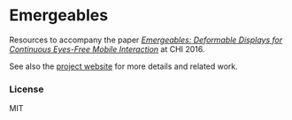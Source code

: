 # Emergeables
Resources to accompany the paper [*Emergeables: Deformable Displays for Continuous Eyes-Free Mobile Interaction*](https://cs.swan.ac.uk/~cssimonr/publications/Emergeables.pdf) at CHI 2016.

See also the [project website](http://www.reshapingthefuture.org/) for more details and related work.

### License
MIT
